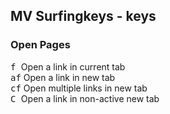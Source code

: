 ## MV Surfingkeys - keys

### Open Pages 

<div><span class="kbd-span"><kbd>f </kbd></span><span class="annotation">   Open a link in current tab</span></div>
<div><span class="kbd-span"><kbd>af</kbd></span><span class="annotation">  Open a link in new tab</span></div>
<div><span class="kbd-span"><kbd>cf</kbd></span><span class="annotation">  Open multiple links in new tab</span></div>
<div><span class="kbd-span"><kbd>C </kbd></span><span class="annotation">   Open a link in non-active new tab</span></div>
